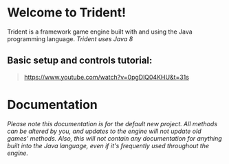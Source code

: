 # Welcome to Trident!

Trident is a framework game engine built with and using the Java programming language.
*Trident uses Java 8*

## Basic setup and controls tutorial:
> https://www.youtube.com/watch?v=0pgDlQ04KHU&t=31s



# Documentation

*Please note this documentation is for the default new project. All methods can be altered by you, and updates to the engine will not update old games' methods. Also, this will not contain any documentation for anything built into the Java language, even if it's frequently used throughout the engine.*


